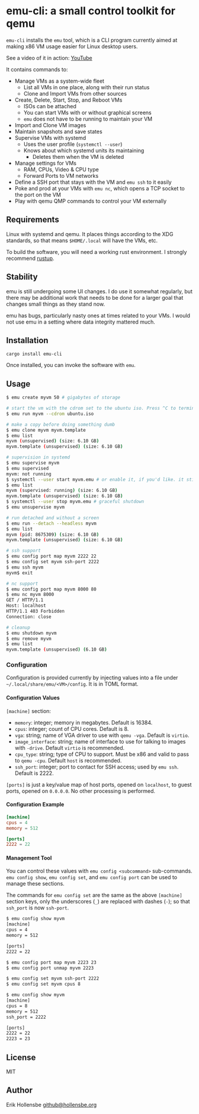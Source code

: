 # emu-cli: a small control toolkit for qemu

`emu-cli` installs the `emu` tool, which is a CLI program currently aimed at making x86 VM usage easier for Linux desktop users.

See a video of it in action: [YouTube](https://youtu.be/snagHPxFIgw)

It contains commands to:

-   Manage VMs as a system-wide fleet
    -   List all VMs in one place, along with their run status
    -   Clone and Import VMs from other sources
-   Create, Delete, Start, Stop, and Reboot VMs
    -   ISOs can be attached
    -   You can start VMs with or without graphical screens
    -   `emu` does not have to be running to maintain your VM
-   Import and Clone VM images
-   Maintain snapshots and save states
-   Supervise VMs with systemd
    -   Uses the user profile (`systemctl --user`)
    -   Knows about which systemd units its maintaining
        -   Deletes them when the VM is deleted
-   Manage settings for VMs
    -   RAM, CPUs, Video & CPU type
    -   Forward Ports to VM networks
-   Define a SSH port that stays with the VM and `emu ssh` to it easily
-   Poke and prod at your VMs with `emu nc`, which opens a TCP socket to the port on the VM
-   Play with qemu QMP commands to control your VM externally

## Requirements

Linux with systemd and qemu. It places things according to the XDG standards, so that means `$HOME/.local` will have the VMs, etc.

To build the software, you will need a working rust environment. I strongly recommend [rustup](https://rustup.rs).

## Stability

emu is still undergoing some UI changes. I do use it somewhat regularly, but there may be additional work that needs to be done for a larger goal that changes small things as they stand now.

emu has bugs, particularly nasty ones at times related to your VMs. I would not use emu in a setting where data integrity mattered much.

## Installation

```
cargo install emu-cli
```

Once installed, you can invoke the software with `emu`.

## Usage

```bash
$ emu create myvm 50 # gigabytes of storage

# start the vm with the cdrom set to the ubuntu iso. Press ^C to terminate the vm.
$ emu run myvm --cdrom ubuntu.iso

# make a copy before doing something dumb
$ emu clone myvm myvm.template
$ emu list
myvm (unsupervised) (size: 6.10 GB)
myvm.template (unsupervised) (size: 6.10 GB)

# supervision in systemd
$ emu supervise myvm
$ emu supervised
myvm: not running
$ systemctl --user start myvm.emu # or enable it, if you'd like. it sticks to your login session.
$ emu list
myvm (supervised: running) (size: 6.10 GB)
myvm.template (unsupervised) (size: 6.10 GB)
$ systemctl --user stop myvm.emu # graceful shutdown
$ emu unsupervise myvm

# run detached and without a screen
$ emu run --detach --headless myvm
$ emu list
myvm (pid: 8675309) (size: 6.10 GB)
myvm.template (unsupervised) (size: 6.10 GB)

# ssh support
$ emu config port map myvm 2222 22
$ emu config set myvm ssh-port 2222
$ emu ssh myvm
myvm$ exit

# nc support
$ emu config port map myvm 8000 80
$ emu nc myvm 8000
GET / HTTP/1.1
Host: localhost
HTTP/1.1 403 Forbidden
Connection: close

# cleanup
$ emu shutdown myvm
$ emu remove myvm
$ emu list
myvm.template (unsupervised) (6.10 GB)
```

### Configuration

Configuration is provided currently by injecting values into a file under
`~/.local/share/emu/<VM>/config`. It is in TOML format.

#### Configuration Values

`[machine]` section:

-   `memory`: integer; memory in megabytes. Default is 16384.
-   `cpus`: integer; count of CPU cores. Default is 8.
-   `vga`: string; name of VGA driver to use with `qemu -vga`. Default is `virtio`.
-   `image_interface`: string; name of interface to use for talking to images with `-drive`. Default `virtio` is recommended.
-   `cpu_type`: string; type of CPU to support. Must be x86 and valid to pass to `qemu -cpu`. Default `host` is recommended.
-   `ssh_port`: integer; port to contact for SSH access; used by `emu ssh`. Default is 2222.

`[ports]` is just a key/value map of host ports, opened on `localhost`, to guest ports, opened on `0.0.0.0`. No other processing is performed.

#### Configuration Example

```toml
[machine]
cpus = 4
memory = 512

[ports]
2222 = 22
```

#### Management Tool

You can control these values with `emu config <subcommand>` sub-commands. `emu config show`, `emu config set`, and `emu config port` can be used to manage these sections.

The commands for `emu config set` are the same as the above `[machine]` section keys, only the underscores (`_`) are replaced with dashes (`-`); so that `ssh_port` is now `ssh-port`.

```bash
$ emu config show myvm
[machine]
cpus = 4
memory = 512

[ports]
2222 = 22

$ emu config port map myvm 2223 23
$ emu config port unmap myvm 2223

$ emu config set myvm ssh-port 2222
$ emu config set myvm cpus 8

$ emu config show myvm
[machine]
cpus = 8
memory = 512
ssh_port = 2222

[ports]
2222 = 22
2223 = 23
```

## License

MIT

## Author

Erik Hollensbe <github@hollensbe.org>

